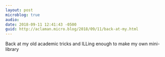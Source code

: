 ```yaml
---
layout: post
microblog: true
audio: 
date: 2018-09-11 12:41:43 -0500
guid: http://aclaman.micro.blog/2018/09/11/back-at-my.html
---
```

Back at my old academic tricks and ILLing enough to make my own mini-library
